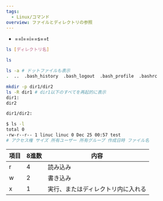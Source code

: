 ```yaml
---
tags:
  - Linux/コマンド
overview: ファイルとディレクトリの参照
---
```

- ==l==i==s==t
```bash
ls [ディレクトリ名]

ls

ls -a # ドットファイルも表示
.  ..  .bash_history  .bash_logout  .bash_profile  .bashrc

mkdir -p dir1/dir2
ls -R dir1 # dir1以下のすべてを再起的に表示
dir1:
dir2

dir1/dir2:

$ ls -l
total 0
-rw-r--r-- 1 linuc linuc 0 Dec 25 00:57 test
# アクセス権 サイズ 所有ユーザー 所有グループ 作成日時 ファイル名
```

| 項目 | 8進数 | 内容                               |
| ---- | ----- | ---------------------------------- |
| r    | 4     | 読み込み                           |
| w    | 2     | 書き込み                           |
| x    | 1     | 実行、またはディレクトリ内に入れる |